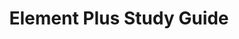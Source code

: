 ---
layout: home

title: Element Plus Study Guide
titleTemplate: Master Component Library Development

hero:
  name: Element Plus
  text: Study Guide
  tagline: Deep Learning Plan for Mastering Component Library Development
  image:
    src: /images/hero.png
    alt: Element Plus Study Guide
  actions:
    - theme: brand
      text: Get Started
      link: /element-plus-study-guide
    - theme: alt
      text: View on GitHub
      link: https://github.com/shingle666/element-plus-study
    - theme: alt
      text: 中文版
      link: /zh/

features:
  - icon: 🚀
    title: Systematic Learning
    details: Learn the design philosophy, architecture, and implementation of Element Plus from basic concepts to advanced applications
  - icon: 🧩
    title: Component Analysis
    details: Deep dive into each component's implementation principles, source code structure, and best practices
  - icon: 🛠️
    title: Practical Cases
    details: Learn how to efficiently use and extend Element Plus in enterprise applications through real-world projects
  - icon: 🔍
    title: Performance Optimization
    details: Master key techniques for component library performance optimization to improve application responsiveness
  - icon: 🌐
    title: Ecosystem Integration
    details: Explore deep integration of Element Plus with the Vue ecosystem, including routing, state management, and build tools
  - icon: 🤝
    title: Open Source Contribution
    details: Learn how to contribute to open source projects to enhance your technical influence and career development
---